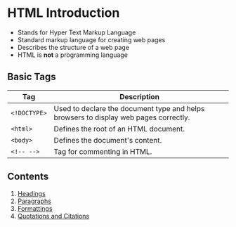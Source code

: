 # HTML Introduction
- Stands for Hyper Text Markup Language
- Standard markup language for creating web pages
- Describes the structure of a web page
- HTML is **not** a programming language

## Basic Tags
| Tag | Description |
| --- | --- |
| `<!DOCTYPE>` | Used to declare the document type and helps browsers to display web pages correctly. |
| `<html>` | Defines the root of an HTML document. |
| `<body>` | Defines the document's content. |
| `<!-- -->` | Tag for commenting in HTML. |

## Contents
1. [Headings](./02-headings.md)
2. [Paragraphs](./03-paragraphs.md)
3. [Formattings](./04-formattings.md)
4. [Quotations and Citations](05-quotations.md)
